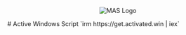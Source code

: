 <p align="center"><img src="https://massgrave.dev/img/logo_small.png" alt="MAS Logo"></p>
# Active Windows Script 
`irm https://get.activated.win | iex`
